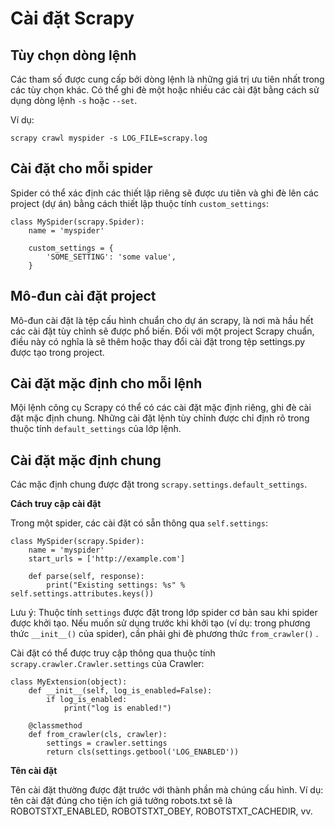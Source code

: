 # Cài đặt Scrapy

## Tùy chọn dòng lệnh

Các tham số được cung cấp bởi dòng lệnh là những giá trị ưu tiên nhất trong các tùy chọn khác. Có thể ghi đè một hoặc nhiều các cài đặt bằng cách sử dụng dòng lệnh `-s` hoặc `--set`.

Ví dụ:

 `scrapy crawl myspider -s LOG_FILE=scrapy.log`
## Cài đặt cho mỗi spider

Spider có thể xác định các thiết lập riêng sẽ được ưu tiên và ghi đè lên các project (dự án) bằng cách thiết lập thuộc tính `custom_settings`:

```
class MySpider(scrapy.Spider):
    name = 'myspider'

    custom_settings = {
        'SOME_SETTING': 'some value',
    }
```
## Mô-đun cài đặt project

Mô-đun cài đặt là tệp cấu hình chuẩn cho dự án scrapy, là nơi mà hầu hết các cài đặt tùy chỉnh sẽ được phổ biến. Đối với một project Scrapy chuẩn, điều này có nghĩa là sẽ thêm hoặc thay đổi cài đặt trong tệp settings.py được tạo trong project.

## Cài đặt mặc định cho mỗi lệnh

Mội lệnh công cụ Scrapy có thể có các cài đặt mặc định riêng, ghi đè cài đặt mặc định chung. Những cài đặt lệnh tùy chỉnh được chỉ định rõ trong thuộc tính `default_settings` của lớp lệnh.

## Cài đặt mặc định chung

Các mặc định chung được đặt trong `scrapy.settings.default_settings`.

**Cách truy cập cài đặt**

Trong một spider, các cài đặt có sẵn thông qua `self.settings`:

```
class MySpider(scrapy.Spider):
    name = 'myspider'
    start_urls = ['http://example.com']

    def parse(self, response):
        print("Existing settings: %s" % self.settings.attributes.keys())
```

Lưu ý: Thuộc tính `settings` được đặt trong lớp spider cơ bản sau khi spider được khởi tạo. Nếu muốn sử dụng  trước khi khởi tạo (ví dụ: trong phương thức `__init__()` của spider), cần phải ghi đè phương thức `from_crawler()` .

Cài đặt có thể được truy cập thông qua thuộc tính  `scrapy.crawler.Crawler.settings`  của Crawler:

```
class MyExtension(object):
    def __init__(self, log_is_enabled=False):
        if log_is_enabled:
            print("log is enabled!")

    @classmethod
    def from_crawler(cls, crawler):
        settings = crawler.settings
        return cls(settings.getbool('LOG_ENABLED'))
```

**Tên cài đặt**

Tên cài đặt thường được đặt trước với thành phần mà chúng cấu hình. Ví dụ: tên cài đặt đúng cho tiện ích giả tưởng robots.txt sẽ là ROBOTSTXT_ENABLED, ROBOTSTXT_OBEY, ROBOTSTXT_CACHEDIR, vv.
